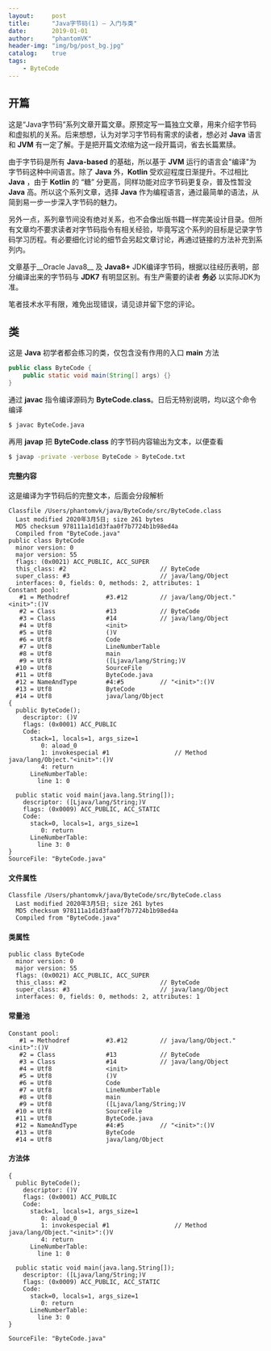 ```yaml
---
layout:     post
title:      "Java字节码(1) — 入门与类"
date:       2019-01-01
author:     "phantomVK"
header-img: "img/bg/post_bg.jpg"
catalog:    true
tags:
    - ByteCode
---
```


## 开篇

这是“Java字节码”系列文章开篇文章。原预定写一篇独立文章，用来介绍字节码和虚拟机的关系。后来想想，认为对学习字节码有需求的读者，想必对 __Java__ 语言和 __JVM__ 有一定了解。于是把开篇文浓缩为这一段开篇词，省去长篇累牍。

由于字节码是所有 __Java-based__ 的基础，所以基于 __JVM__ 运行的语言会"编译"为字节码这种中间语言。除了 __Java__ 外，__Kotlin__ 受欢迎程度日渐提升。不过相比 __Java__ ，由于 __Kotlin__ 的 “糖” 分更高，同样功能对应字节码更复杂，普及性暂没 __Java__ 高。所以这个系列文章，选择 __Java__ 作为编程语言，通过最简单的语法，从简到易一步一步深入字节码的魅力。

另外一点，系列章节间没有绝对关系，也不会像出版书籍一样完美设计目录。但所有文章均不要求读者对字节码指令有相关经验，毕竟写这个系列的目标是记录字节码学习历程。有必要细化讨论的细节会另起文章讨论，再通过链接的方法补充到系列内。

文章基于__Oracle Java8__ 及 __Java8+__ JDK编译字节码，根据以往经历表明，部分编译出来的字节码与 __JDK7__ 有明显区别。有生产需要的读者 __务必__ 以实际JDK为准。

笔者技术水平有限，难免出现错误，请见谅并留下您的评论。

## 类

这是 __Java__ 初学者都会练习的类，仅包含没有作用的入口 __main__ 方法

```java
public class ByteCode {
    public static void main(String[] args) {}
}
```

通过 __javac__ 指令编译源码为 __ByteCode.class__。日后无特别说明，均以这个命令编译

```bash
$ javac ByteCode.java
```

再用 __javap__ 把 __ByteCode.class__ 的字节码内容输出为文本，以便查看

```bash
$ javap -private -verbose ByteCode > ByteCode.txt
```

#### 完整内容

这是编译为字节码后的完整文本，后面会分段解析

```
Classfile /Users/phantomvk/java/ByteCode/src/ByteCode.class
  Last modified 2020年3月5日; size 261 bytes
  MD5 checksum 978111a1d1d3faa0f7b7724b1b98ed4a
  Compiled from "ByteCode.java"
public class ByteCode
  minor version: 0
  major version: 55
  flags: (0x0021) ACC_PUBLIC, ACC_SUPER
  this_class: #2                          // ByteCode
  super_class: #3                         // java/lang/Object
  interfaces: 0, fields: 0, methods: 2, attributes: 1
Constant pool:
   #1 = Methodref          #3.#12         // java/lang/Object."<init>":()V
   #2 = Class              #13            // ByteCode
   #3 = Class              #14            // java/lang/Object
   #4 = Utf8               <init>
   #5 = Utf8               ()V
   #6 = Utf8               Code
   #7 = Utf8               LineNumberTable
   #8 = Utf8               main
   #9 = Utf8               ([Ljava/lang/String;)V
  #10 = Utf8               SourceFile
  #11 = Utf8               ByteCode.java
  #12 = NameAndType        #4:#5          // "<init>":()V
  #13 = Utf8               ByteCode
  #14 = Utf8               java/lang/Object
{
  public ByteCode();
    descriptor: ()V
    flags: (0x0001) ACC_PUBLIC
    Code:
      stack=1, locals=1, args_size=1
         0: aload_0
         1: invokespecial #1                  // Method java/lang/Object."<init>":()V
         4: return
      LineNumberTable:
        line 1: 0

  public static void main(java.lang.String[]);
    descriptor: ([Ljava/lang/String;)V
    flags: (0x0009) ACC_PUBLIC, ACC_STATIC
    Code:
      stack=0, locals=1, args_size=1
         0: return
      LineNumberTable:
        line 3: 0
}
SourceFile: "ByteCode.java"
```

#### 文件属性

```
Classfile /Users/phantomvk/java/ByteCode/src/ByteCode.class
  Last modified 2020年3月5日; size 261 bytes
  MD5 checksum 978111a1d1d3faa0f7b7724b1b98ed4a
  Compiled from "ByteCode.java"
```

#### 类属性

```
public class ByteCode
  minor version: 0
  major version: 55
  flags: (0x0021) ACC_PUBLIC, ACC_SUPER
  this_class: #2                          // ByteCode
  super_class: #3                         // java/lang/Object
  interfaces: 0, fields: 0, methods: 2, attributes: 1
```

#### 常量池

```
Constant pool:
   #1 = Methodref          #3.#12         // java/lang/Object."<init>":()V
   #2 = Class              #13            // ByteCode
   #3 = Class              #14            // java/lang/Object
   #4 = Utf8               <init>
   #5 = Utf8               ()V
   #6 = Utf8               Code
   #7 = Utf8               LineNumberTable
   #8 = Utf8               main
   #9 = Utf8               ([Ljava/lang/String;)V
  #10 = Utf8               SourceFile
  #11 = Utf8               ByteCode.java
  #12 = NameAndType        #4:#5          // "<init>":()V
  #13 = Utf8               ByteCode
  #14 = Utf8               java/lang/Object
```

#### 方法体

```
{
  public ByteCode();
    descriptor: ()V
    flags: (0x0001) ACC_PUBLIC
    Code:
      stack=1, locals=1, args_size=1
         0: aload_0
         1: invokespecial #1                  // Method java/lang/Object."<init>":()V
         4: return
      LineNumberTable:
        line 1: 0

  public static void main(java.lang.String[]);
    descriptor: ([Ljava/lang/String;)V
    flags: (0x0009) ACC_PUBLIC, ACC_STATIC
    Code:
      stack=0, locals=1, args_size=1
         0: return
      LineNumberTable:
        line 3: 0
}
```

```
SourceFile: "ByteCode.java"
```